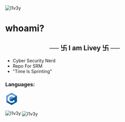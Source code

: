 <img align="center" width="1200" src="https://external-content.duckduckgo.com/iu/?u=https%3A%2F%2Fi.pinimg.com%2Foriginals%2Fda%2F41%2Fab%2Fda41ab5851b4f8f2394622f8cadf5002.jpg&f=1&nofb=1" alt="l1v3y" />
<h1 alight="center">whoami?</h1>
<h2 align="center">── 卐 I am Livey 卐 ──</h3>

- Cyber Security Nerd</h3>
- Repo For SRM</h3>
- "Time Is Sprinting"


<h3 align="left">Languages:</h3>
<p align="left"> <a href="https://www.cprogramming.com/" target="_blank" rel="noreferrer"> <img src="https://raw.githubusercontent.com/devicons/devicon/master/icons/c/c-original.svg" alt="c" width="40" height="40"/> </a> </p>

<p><img align="left" src="https://github-readme-stats.vercel.app/api/top-langs?username=l1v3y&show_icons=true&locale=en&layout=compact" alt="l1v3y" /></p>

<p>&nbsp;<img align="center" src="https://github-readme-stats.vercel.app/api?username=l1v3y&show_icons=true&locale=en" alt="l1v3y" /></p>
